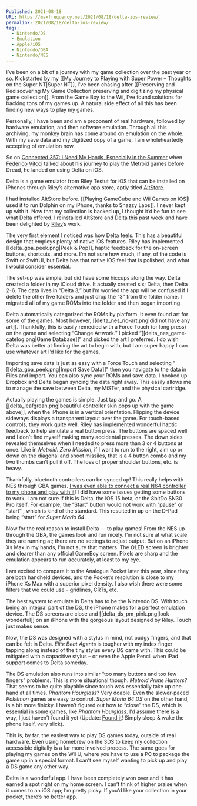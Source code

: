 ```yaml
---
Published: 2021-08-18
URL: https://maxfrequency.net/2021/08/18/delta-ios-review/
permalink: 2021/08/18/delta-ios-review/
tags:
  - Nintendo/DS
  - Emulation
  - Apple/iOS
  - Nintendo/GBA
  - Nintendo/NES
---
```

I’ve been on a bit of a journey with my game collection over the past year or so. Kickstarted by my [[My Journey to Playing with Super Power – Thoughts on the Super NT|Super NT]], I’ve been chasing after [[Preserving and Rediscovering My Game Collection|preserving and digitizing my physical game collection]]. From the Game Boy to the Wii, I’ve found solutions for backing tons of my games up. A natural side effect of all this has been finding new ways to play my games.

Personally, I have been and am a proponent of real hardware, followed by hardware emulation, and then software emulation. Through all this archiving, my monkey brain has come around on emulation on the whole. With my save data and my digitized copy of a game, I am wholeheartedly accepting of emulation now.

So on [Connected 357: I Need My Hands, Especially in the Summer](https://overcast.fm/+FXx6QxLiE/31:45) when [Federico Vitcci](https://twitter.com/viticci) talked about his journey to play the Metroid games before Dread, he landed on using Delta on iOS.

Delta is a game emulator from Riley Testut for iOS that can be installed on iPhones through Riley’s alternative app store, aptly titled [AltStore](https://altstore.io/).

I had installed AltStore before. [[Playing GameCube and Wii Games on iOS|I used it to run Dolphin on my iPhone, thanks to Snazzy Labs]]. I never kept up with it. Now that my collection is backed up, I thought it’d be fun to see what Delta offered. I reinstalled AltStore and Delta this past week and have been delighted by [Riley](https://twitter.com/rileytestut)’s work.

The very first element I noticed was how Delta feels. This has a beautiful design that employs plenty of native iOS features. Riley has implemented [[delta_gba_peek.png|Peek & Pop]], haptic feedback for the on-screen buttons, shortcuts, and more. I’m not sure how much, if any, of the code is Swift or SwiftUI, but Delta has that native iOS feel that is polished, and what I would consider essential.

The set-up was simple, but did have some hiccups along the way. Delta created a folder in my iCloud drive. It actually created six; Delta, then Delta 2-6. The data lives in “Delta 3,” but I’m worried the app will be confused if I delete the other five folders and just drop the “3” from the folder name. I migrated all of my game ROMs into the folder and then began importing.

Delta automatically categorized the ROMs by platform. It even found art for some of the games. Most however, [[delta_nes_no-art.png|did not have any art]]. Thankfully, this is easily remedied with a Force Touch (or long press) on the game and selecting “Change Artwork.” I picked “[[delta_nes_game-catelog.png|Game Database]]” and picked the art I preferred. I do wish Delta was better at finding the art to begin with, but I am super happy I can use whatever art I’d like for the games.

Importing save data is just as easy with a Force Touch and selecting "[[delta_gba_peek.png|Import Save Data]]" then you navigate to the data in Files and import. You can also sync your ROMs and save data. I hooked up Dropbox and Delta began syncing the data right away. This easily allows me to manage the save between Delta, my MiSTer, and the physical cartridge.

Actually playing the games is simple. Just tap and go. A [[delta_leafgrean.png|beautiful controller skin pops up with the game above]], when the iPhone is in a vertical orientation. Flipping the device sideways displays a transparent layout over the game. For touch-based controls, they work quite well. Riley has implemented wonderful haptic feedback to help simulate a real button press. The buttons are spaced well and I don’t find myself making many accidental presses. The down sides revealed themselves when I needed to press more than 3 or 4 buttons at once. Like in *Metroid: Zero Mission*, if I want to run to the right, aim up or down on the diagonal and shoot missiles, that is a 4 button combo and my two thumbs can’t pull it off. The loss of proper shoulder buttons, etc. is heavy.

Thankfully, bluetooth controllers can be synced up! This really helps with NES through GBA games. [I was even able to connect a real N64 controller to my phone and play with it](https://twitter.com/MaxRoberts143/status/1426222845764505600)! I did have some issues getting some buttons to work. I am not sure if this is Delta, the iOS 15 beta, or the 8bitDo SN30 Pro itself. For example, the “Start” button would not work with “pause” or “start” , which is kind of the standard. This resulted in up on the D-Pad being “start” for *Super Mario 64*.

Now for the real reason to install Delta — to play games! From the NES up through the GBA, the games look and run nicely. I’m not sure at what scale they are running at; there are no settings to adjust output. But on an iPhone Xs Max in my hands, I’m not sure that matters. The OLED screen is brighter and clearer than any official GameBoy screen. Pixels are sharp and the emulation appears to run accurately, at least to my eye.

I am excited to compare it to the Analogue Pocket later this year, since they are both handheld devices, and the Pocket’s resolution is close to my iPhone Xs Max with a superior pixel density. I also wish there were some filters that we could use – gridlines, CRTs, etc.

The best system to emulate in Delta has to be the Nintendo DS. With touch being an integral part of the DS, the iPhone makes for a perfect emulation device. The DS screens are close and [[delta_ds_pm_pink.png|look wonderful]] on an iPhone with the gorgeous layout designed by Riley. Touch just makes sense.

Now, the DS was designed with a stylus in mind, not pudgy fingers, and that can be felt in Delta. *Elite Beat Agents* is tougher with my index finger tapping along instead of the tiny stylus every DS came with. This could be mitigated with a capacitive stylus – or even the Apple Pencil when iPad support comes to Delta someday.

The DS emulation also runs into similar “too many buttons and too few fingers” problems. This is more situational though. *Metroid Prime Hunters*? That seems to be quite playable since touch was essentially take up one hand at all times. *Phantom Hourglass*? Very doable. Even the slower-paced *Pokémon* games are easy to control. *Super Mario 64 DS* on the other hand, is a bit more finicky. I haven’t figured out how to “close” the DS, which is essential in some games, like *Phantom Hourglass*. I’d assume there is a way, I just haven’t found it yet (Update: [Found it](https://twitter.com/altstoreio/status/1384991626745966592)! Simply sleep & wake the phone itself, very slick).

This is, by far, the easiest way to play DS games today, outside of real hardware. Even using homebrew on the 3DS to keep my collection accessible digitally is a far more involved process. The same goes for playing my games on the Wii U, where you have to use a PC to package the game up in a special format. I can’t see myself wanting to pick up and play a DS game any other way.

Delta is a wonderful app. I have been completely won over and it has earned a spot right on my home screen. I can’t think of higher praise when it comes to an iOS app; I’m pretty picky. If you’d like your collection in your pocket, there’s no better app.